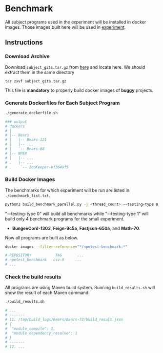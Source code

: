 # Benchmark

All subject programs used in the experiment will be installed in docker images. Those images built here will be used in [experiment](../experiment).

## Instructions

### Download Archive
Download `subject_gits.tar.gz` from [here](https://drive.google.com/file/d/11I7m6zamJA5UlWmFlChP6eA76DGozBMb/view?usp=drive_link)  and locate here.
We should extract them in the same directory
```
tar zxvf subject_gits.tar.gz
```

This file is **mandatory** to properly build docker images of **buggy** projects. 

### Generate Dockerfiles for Each Subject Program
```bash
./generate_dockerfile.sh

### output
# dockers
# |
# |-- Bears
# |   |-- Bears-121
# |   |-- ...
# |   `-- Bears-88
# |-- NPEX
# |   |-- ...
# .   |-- ...
# .    `-- ZooKeeper-ef3649f5
```

### Build Docker Images
The benchmarks for which experiment will be run are listed in `./benchmark_list.txt`. 

```bash
python3 build_benchmark_parallel.py -j <thread_count> --testing-type 0
```
"--testing-type 0" will build all benchmarks while "--testing-type 1" will build only 4 benchmark programs for the small experiment.
*  **BungeeCord-1303**, **Feign-9c5a**, **Fastjson-650a**, and **Math-70**.

Now all programs are built as below.
```bash
docker images --filter-reference="*/npetest-benchmark:*"

# REPOSITORY           TAG       ...
# npetest_benchmark   csv-9     ...
# ...
```

### Check the build results
All programs are using Maven build system. Running `build_results.sh` will show the result of each Maven command.
```bash
./build_results.sh

# ...
# -------
# 11. /tmp/build_logs/Bears/Bears-72/build_result.json
# {
#  "module_compile": 1,
#  "module_dependency_resolve": 1
# }
# -------
# 12. ...
```

